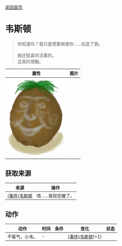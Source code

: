 [返回首页](index.md)  
# 韦斯顿  
> 你知道吗？我只是想要谢谢你……创造了我。<br><br>我还挺喜欢活着的。<br>这真的很酷。  
  
  属性  |   图片   
 ----  |  ----:   
   |  ![](Sprite/Weston.png)   
  
## 获取来源  
来源  |  操作  
----  |  ----  
[(事件)韦斯顿](Event_WestonSpecial1a.md)  |  唔……我现在醒了。  
## 动作  
动作  |  时间  |  条件  |  变化  |  状态  
----  |  ----  |  ----  |  ----  |  ----  
不客气，小韦。  |  -  |    |  [(事件)韦斯顿](Event_WestonSpecial1c.md)(+1)  |    
